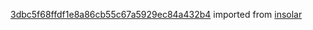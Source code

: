 [3dbc5f68ffdf1e8a86cb55c67a5929ec84a432b4](https://github.com/insolar/insolar/commit/3dbc5f68ffdf1e8a86cb55c67a5929ec84a432b4) imported from [insolar](https://github.com/insolar/insolar)
